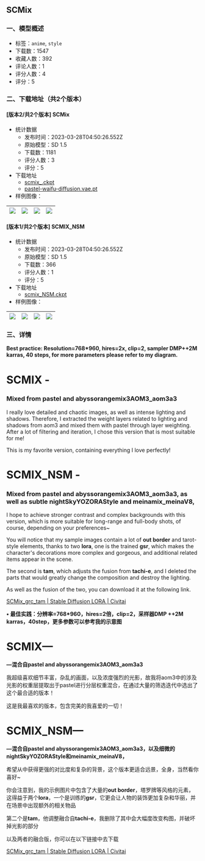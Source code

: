 ## SCMix
### 一、模型概述

- 标签：`anime`, `style`
- 下载数：1547
- 收藏人数：392
- 评论人数：1
- 评分人数：4
- 评分：5

### 二、下载地址（共2个版本）

#### [版本2/共2个版本] SCMix

- 统计数据
  - 发布时间：2023-03-28T04:50:26.552Z
  - 原始模型：SD 1.5
  - 下载数：1181
  - 评分人数：3
  - 评分：5
- 下载地址
  - [scmix_.ckpt](https://civitai.com/api/download/models/23515)
  - [pastel-waifu-diffusion.vae.pt](https://civitai.com/api/download/models/23515?type=VAE&format=Other)
- 样例图像：

| <img src="https://image.civitai.com/xG1nkqKTMzGDvpLrqFT7WA/17e56132-4c00-4368-b9e4-f483d9b37300/width=450/255056.jpeg" /> | <img src="https://image.civitai.com/xG1nkqKTMzGDvpLrqFT7WA/6af8573a-cbd8-4163-8628-3ee56b1c8d00/width=450/254966.jpeg" /> | <img src="https://image.civitai.com/xG1nkqKTMzGDvpLrqFT7WA/f68b3f9f-8873-4c84-4ffd-261d2136a000/width=450/254976.jpeg" /> | <img src="https://image.civitai.com/xG1nkqKTMzGDvpLrqFT7WA/c764a464-608e-4ade-4e97-10c0da286100/width=450/254975.jpeg" /> |
| ---- | ---- | ---- | ---- |

#### [版本1/共2个版本] SCMIX_NSM

- 统计数据
  - 发布时间：2023-03-28T04:50:26.552Z
  - 原始模型：SD 1.5
  - 下载数：366
  - 评分人数：1
  - 评分：5
- 下载地址
  - [scmix_NSM.ckpt](https://civitai.com/api/download/models/23539)
- 样例图像：

| <img src="https://image.civitai.com/xG1nkqKTMzGDvpLrqFT7WA/adb870a0-6b12-4893-eb0f-1f25a0207d00/width=450/255303.jpeg" /> | <img src="https://image.civitai.com/xG1nkqKTMzGDvpLrqFT7WA/72f6ab4f-427e-4076-034b-a791525a2900/width=450/255249.jpeg" /> | <img src="https://image.civitai.com/xG1nkqKTMzGDvpLrqFT7WA/70a288e6-182a-427c-fc74-c821bb679b00/width=450/255248.jpeg" /> | <img src="https://image.civitai.com/xG1nkqKTMzGDvpLrqFT7WA/34d56b25-592e-4401-9fca-aed5be460900/width=450/255247.jpeg" /> |
| ---- | ---- | ---- | ---- |


### 三、详情
<p><strong>Best practice: Resolution=768*960, hires=2x, clip=2, sampler DMP++2M karras, 40 steps, for more parameters please refer to my diagram.</strong></p><h1><strong>SCMIX -</strong></h1><h3><strong>Mixed from pastel and abyssorangemix3AOM3_aom3a3</strong></h3><p>I really love detailed and chaotic images, as well as intense lighting and shadows. Therefore, I extracted the weight layers related to lighting and shadows from aom3 and mixed them with pastel through layer weighting. After a lot of filtering and iteration, I chose this version that is most suitable for me!</p><p>This is my favorite version, containing everything I love perfectly!</p><h1><strong>SCMIX_NSM -</strong></h1><h3><strong>Mixed from pastel and abyssorangemix3AOM3_aom3a3, as well as subtle nightSkyYOZORAStyle and meinamix_meinaV8,</strong></h3><p>I hope to achieve stronger contrast and complex backgrounds with this version, which is more suitable for long-range and full-body shots, of course, depending on your preferences~</p><p>You will notice that my sample images contain a lot of <strong>out border</strong> and tarot-style elements, thanks to two <strong>lora</strong>, one is the trained <strong>gsr</strong>, which makes the character's decorations more complex and gorgeous, and additional related items appear in the scene.</p><p>The second is <strong>tam</strong>, which adjusts the fusion from <strong>tachi-e</strong>, and I deleted the parts that would greatly change the composition and destroy the lighting.</p><p>As well as the fusion of the two, you can download it at the following link.</p><p><a target="_blank" rel="ugc" href="https://civitai.com/models/19825/scmixgrctam">SCMix_grc_tam | Stable Diffusion LORA | Civitai</a></p><p></p><p><strong>• 最佳实践：分辨率=768*960，hires=2倍，clip=2，采样器DMP ++2M karras，40step，更多参数可以参考我的示意图</strong></p><h1><strong>SCMIX—</strong></h1><p><strong>—混合自pastel and abyssorangemix3AOM3_aom3a3</strong></p><p>我超级喜欢细节丰富，杂乱的画面，以及浓度强烈的光影，故我将aom3中的涉及光影的权重层提取出于pastel进行分层权重混合，在通过大量的筛选迭代中选出了这个最合适的版本！</p><p>这是我最喜欢的版本，包含完美的我喜爱的一切！</p><h1><strong>SCMIX_NSM—</strong></h1><p><strong>—混合自pastel and abyssorangemix3AOM3_aom3a3，以及细微的nightSkyYOZORAStyle和meinamix_meinaV8，</strong></p><p>希望从中获得更强的对比度和复杂的背景，这个版本更适合远景，全身，当然看你喜好~</p><p>你会注意到，我的示例图片中包含了大量的<strong>out border</strong>，塔罗牌等风格的元素，这得益于两个<strong>lora</strong>，一个是训练的<strong>gsr</strong>，它更会让人物的装饰更加复杂和华丽，并在场景中出现额外的相关物品</p><p>第二个是<strong>tam</strong>，他调整融合自<strong>tachi-e</strong>，我删除了其中会大幅度改变构图，并破坏掉光影的部分</p><p>以及两者的融合版，你可以在以下链接中去下载</p><p><a target="_blank" rel="ugc" href="https://civitai.com/models/19825/scmixgrctam">SCMix_grc_tam | Stable Diffusion LORA | Civitai</a></p>
